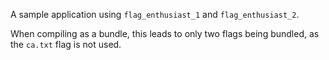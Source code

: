 A sample application using `flag_enthusiast_1` and `flag_enthusiast_2`.

When compiling as a bundle, this leads to only two flags being bundled, as the
`ca.txt` flag is not used.
